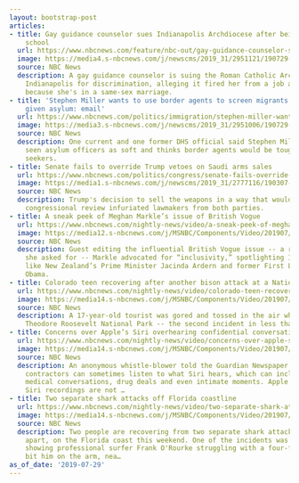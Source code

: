```yaml
---
layout: bootstrap-post
articles:
- title: Gay guidance counselor sues Indianapolis Archdiocese after being fired from
    school
  url: https://www.nbcnews.com/feature/nbc-out/gay-guidance-counselor-sues-indianapolis-archdiocese-after-being-fired-school-n1035941
  image: https://media4.s-nbcnews.com/j/newscms/2019_31/2951121/190729-roncalli-high-school-se-456p_d40b90240e567009dfd878008887d559.nbcnews-fp-1200-630.jpg
  source: NBC News
  description: A gay guidance counselor is suing the Roman Catholic Archdiocese of
    Indianapolis for discrimination, alleging it fired her from a job at a high school
    because she's in a same-sex marriage.
- title: 'Stephen Miller wants to use border agents to screen migrants to cut number
    given asylum: email'
  url: https://www.nbcnews.com/politics/immigration/stephen-miller-wants-use-border-agents-screen-migrants-cut-number-n1035831
  image: https://media3.s-nbcnews.com/j/newscms/2019_31/2951006/190729-stephen-miller-se-328p_6c085407f5e9fa9a523b8afbee1ac1e9.nbcnews-fp-1200-630.jpg
  source: NBC News
  description: One current and one former DHS official said Stephen Miller has long
    seen asylum officers as soft and thinks border agents would be tougher on asylum
    seekers.
- title: Senate fails to override Trump vetoes on Saudi arms sales
  url: https://www.nbcnews.com/politics/congress/senate-fails-override-trump-vetoes-saudi-arms-sales-n1035946
  image: https://media1.s-nbcnews.com/j/newscms/2019_31/2777116/190307-mohammed-bin-salman-mc-8422_8d04f12f48cab41c7ec813dc6d79097f.nbcnews-fp-1200-630.JPG
  source: NBC News
  description: Trump's decision to sell the weapons in a way that would have bypassed
    congressional review infuriated lawmakers from both parties.
- title: A sneak peek of Meghan Markle’s issue of British Vogue
  url: https://www.nbcnews.com/nightly-news/video/a-sneak-peek-of-meghan-markle-s-issue-of-british-vogue-64839749623
  image: https://media12.s-nbcnews.com/j/MSNBC/Components/Video/201907/nn_ksi_meghan_markle_british_vogue_190729_1920x1080.nbcnews-fp-1200-630.jpg
  source: NBC News
  description: Guest editing the influential British Vogue issue -- a role she reveals
    she asked for -- Markle advocated for “inclusivity,” spotlighting 15 female changemakers,
    like New Zealand’s Prime Minister Jacinda Ardern and former First Lady Michelle
    Obama.
- title: Colorado teen recovering after another bison attack at a National Park
  url: https://www.nbcnews.com/nightly-news/video/colorado-teen-recovering-after-another-bison-attack-at-a-national-park-64840261513
  image: https://media14.s-nbcnews.com/j/MSNBC/Components/Video/201907/nn_spa_bison_attack_bear_attack_190729_1920x1080.nbcnews-fp-1200-630.jpg
  source: NBC News
  description: A 17-year-old tourist was gored and tossed in the air while visiting
    Theodore Roosevelt National Park -- the second incident in less than a week.
- title: Concerns over Apple’s Siri overhearing confidential conversations
  url: https://www.nbcnews.com/nightly-news/video/concerns-over-apple-s-siri-overhearing-confidential-conversations-64839749564
  image: https://media14.s-nbcnews.com/j/MSNBC/Components/Video/201907/nn_jke_apple_contractors_siri_recordings_190729_1920x1080.nbcnews-fp-1200-630.jpg
  source: NBC News
  description: An anonymous whistle-blower told the Guardian Newspaper that human
    contractors can sometimes listen to what Siri hears, which can include confidential
    medical conversations, drug deals and even intimate moments. Apple responded saying
    Siri recordings are not …
- title: Two separate shark attacks off Florida coastline
  url: https://www.nbcnews.com/nightly-news/video/two-separate-shark-attacks-off-florida-coastline-64838213939
  image: https://media14.s-nbcnews.com/j/MSNBC/Components/Video/201907/nn_ggu_fl_shark_attack_nod_190729_1920x1080.nbcnews-fp-1200-630.jpg
  source: NBC News
  description: Two people are recovering from two separate shark attacks, 100 miles
    apart, on the Florida coast this weekend. One of the incidents was caught on camera,
    showing professional surfer Frank O'Rourke struggling with a four-foot shark that
    bit him on the arm, nea…
as_of_date: '2019-07-29'
---
```


